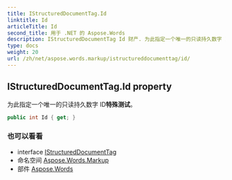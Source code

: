 ```yaml
---
title: IStructuredDocumentTag.Id
linktitle: Id
articleTitle: Id
second_title: 用于 .NET 的 Aspose.Words
description: IStructuredDocumentTag Id 财产. 为此指定一个唯一的只读持久数字 ID特殊测试 在 C#.
type: docs
weight: 20
url: /zh/net/aspose.words.markup/istructureddocumenttag/id/
---
```

## IStructuredDocumentTag.Id property

为此指定一个唯一的只读持久数字 ID**特殊测试**。

```csharp
public int Id { get; }
```

### 也可以看看

* interface [IStructuredDocumentTag](../)
* 命名空间 [Aspose.Words.Markup](../../../aspose.words.markup/)
* 部件 [Aspose.Words](../../../)
